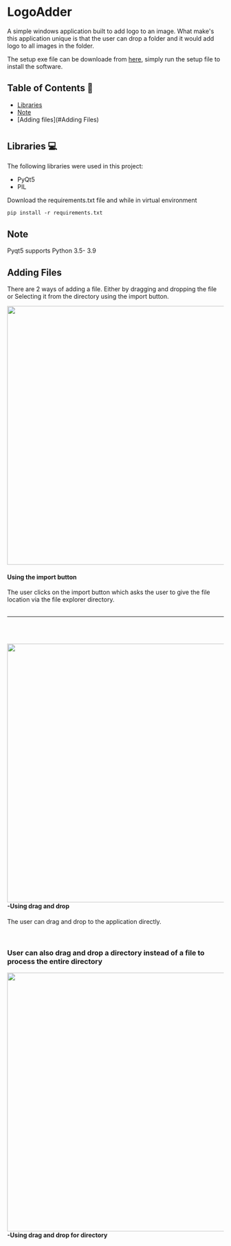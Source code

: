 #  LogoAdder

A simple windows application built to add logo to an image. What make's this application unique is that the user can drop a folder and it would add logo to all images in the folder.

 The setup exe file can be downloade from [here](https://drive.google.com/file/d/1ruk_XsDJcKzAXf4dsd1MHLYzYMK7UAZL/view?usp=sharing), simply run the setup file to install the software.

## Table of Contents 📘
* [Libraries](#libraries)
* [Note](#Note)
* [Adding files](#Adding Files)

# <a name="libraries"></a>
## Libraries 💻
The following libraries were used in this project:
* PyQt5
* PIL

Download the requirements.txt file and while in virtual environment
```
pip install -r requirements.txt
```
<a name="Note"></a>
## Note
Pyqt5 supports Python 3.5- 3.9

## Adding Files
<a name="Adding Files"></a>
There are 2 ways of adding a file. Either by dragging and dropping the file or Selecting it from the directory using the import button.
<br>
<p>
 <img src="https://github.com/abubakar20-02/LogoAdder-GUI-interface/blob/master/gif/Import%20images.gif" align= centre width= 600>
 <h4>Using the import button</h4>
 The user clicks on the import button which asks the user to give the file location via the file explorer directory.
  <br clear="left"/>
  <br><hr><br><br>
</p>

<p>
 <img align= right width= 600 src="https://github.com/abubakar20-02/LogoAdder-GUI-interface/blob/master/gif/DragAndDropLogo.gif">
<h4>  -Using drag and drop</h4></pre>
The user can drag and drop to the application directly.</pre>
 <br clear="right"/>
</p>
<br clear="left"/>
  <h3>User can also drag and drop a directory instead of a file to process the entire directory</h3>
<p>
  <img align = left width = 600 src="https://github.com/abubakar20-02/LogoAdder-GUI-interface/blob/master/gif/DragAndDropFile.gif">
  <h4>-Using drag and drop for directory</h4>
  <br clear="left"/>
</p>

